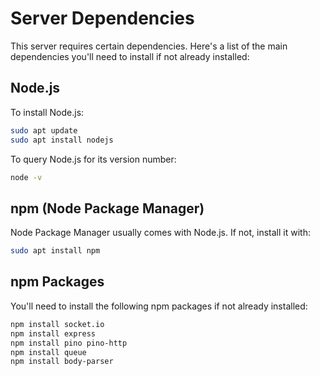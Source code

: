 # Server Dependencies
This server requires certain dependencies. Here's a list of the main dependencies you'll need to install if not already installed:
## Node.js
To install Node.js:
```bash
sudo apt update
sudo apt install nodejs
```
To query Node.js for its version number:
```bash
node -v
```
## npm (Node Package Manager)
Node Package Manager usually comes with Node.js. If not, install it with:
```bash
sudo apt install npm
```
## npm Packages
You'll need to install the following npm packages if not already installed:
```bash
npm install socket.io
npm install express
npm install pino pino-http
npm install queue
npm install body-parser
```
```